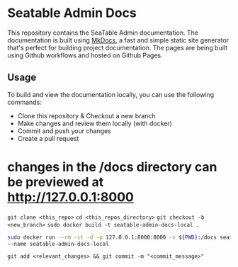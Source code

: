 # Seatable Admin Docs

This repository contains the SeaTable Admin documentation. The documentation is built using [MkDocs](https://www.mkdocs.org/), a fast and simple static site generator that's perfect for building project documentation. The pages are being built using Github workflows and hosted on Github Pages.

## Usage

To build and view the documentation locally, you can use the following commands:

- Clone this repository & Checkout a new branch
- Make changes and review them locally (with docker)
- Commit and push your changes
- Create a pull request

# changes in the /docs directory can be previewed at http://127.0.0.1:8000
`git clone <this_repo>`
`cd <this_repos_directory>`
`git checkout -b <new_branch>`
`sudo docker build -t seatable-admin-docs-local .`
```bash
sudo docker run --rm -it -d -p 127.0.0.1:8000:8000 -v ${PWD}:/docs seatable-admin-docs-local \
--name seatable-admin-docs-local
```
`git add <relevant_changes> && git commit -m "<commit_message>"`
